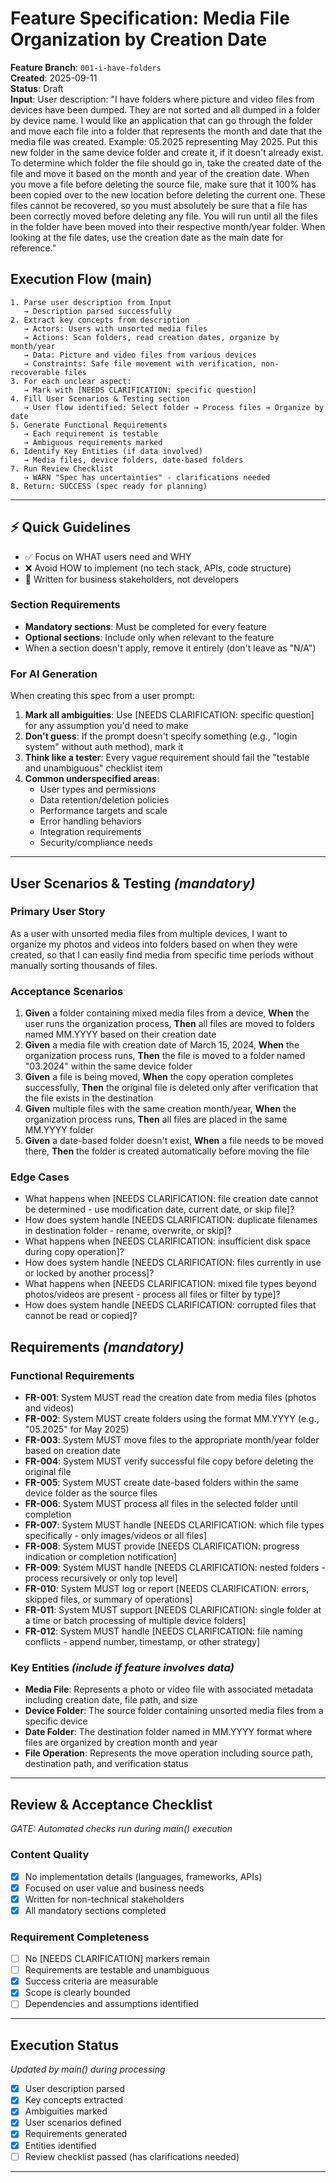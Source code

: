 # Feature Specification: Media File Organization by Creation Date

**Feature Branch**: `001-i-have-folders`  
**Created**: 2025-09-11  
**Status**: Draft  
**Input**: User description: "I have folders where picture and video files from devices have been dumped. They are not sorted and all dumped in a folder by device name. I would like an application that can go through the folder and move each file into a folder that represents the month and date that the media file was created. Example: 05.2025 representing May 2025. Put this new folder in the same device folder and create it, if it doesn't already exist. To determine which folder the file should go in, take the created date of the file and move it based on the month and year of the creation date. When you move a file before deleting the source file, make sure that it 100% has been copied over to the new location before deleting the current one. These files cannot be recovered, so you must absolutely be sure that a file has been correctly moved before deleting any file. You will run until all the files in the folder have been moved into their respective month/year folder. When looking at the file dates, use the creation date as the main date for reference."

## Execution Flow (main)
```
1. Parse user description from Input
   → Description parsed successfully
2. Extract key concepts from description
   → Actors: Users with unsorted media files
   → Actions: Scan folders, read creation dates, organize by month/year
   → Data: Picture and video files from various devices
   → Constraints: Safe file movement with verification, non-recoverable files
3. For each unclear aspect:
   → Mark with [NEEDS CLARIFICATION: specific question]
4. Fill User Scenarios & Testing section
   → User flow identified: Select folder → Process files → Organize by date
5. Generate Functional Requirements
   → Each requirement is testable
   → Ambiguous requirements marked
6. Identify Key Entities (if data involved)
   → Media files, device folders, date-based folders
7. Run Review Checklist
   → WARN "Spec has uncertainties" - clarifications needed
8. Return: SUCCESS (spec ready for planning)
```

---

## ⚡ Quick Guidelines
- ✅ Focus on WHAT users need and WHY
- ❌ Avoid HOW to implement (no tech stack, APIs, code structure)
- 👥 Written for business stakeholders, not developers

### Section Requirements
- **Mandatory sections**: Must be completed for every feature
- **Optional sections**: Include only when relevant to the feature
- When a section doesn't apply, remove it entirely (don't leave as "N/A")

### For AI Generation
When creating this spec from a user prompt:
1. **Mark all ambiguities**: Use [NEEDS CLARIFICATION: specific question] for any assumption you'd need to make
2. **Don't guess**: If the prompt doesn't specify something (e.g., "login system" without auth method), mark it
3. **Think like a tester**: Every vague requirement should fail the "testable and unambiguous" checklist item
4. **Common underspecified areas**:
   - User types and permissions
   - Data retention/deletion policies  
   - Performance targets and scale
   - Error handling behaviors
   - Integration requirements
   - Security/compliance needs

---

## User Scenarios & Testing *(mandatory)*

### Primary User Story
As a user with unsorted media files from multiple devices, I want to organize my photos and videos into folders based on when they were created, so that I can easily find media from specific time periods without manually sorting thousands of files.

### Acceptance Scenarios
1. **Given** a folder containing mixed media files from a device, **When** the user runs the organization process, **Then** all files are moved to folders named MM.YYYY based on their creation date
2. **Given** a media file with creation date of March 15, 2024, **When** the organization process runs, **Then** the file is moved to a folder named "03.2024" within the same device folder
3. **Given** a file is being moved, **When** the copy operation completes successfully, **Then** the original file is deleted only after verification that the file exists in the destination
4. **Given** multiple files with the same creation month/year, **When** the organization process runs, **Then** all files are placed in the same MM.YYYY folder
5. **Given** a date-based folder doesn't exist, **When** a file needs to be moved there, **Then** the folder is created automatically before moving the file

### Edge Cases
- What happens when [NEEDS CLARIFICATION: file creation date cannot be determined - use modification date, current date, or skip file]?
- How does system handle [NEEDS CLARIFICATION: duplicate filenames in destination folder - rename, overwrite, or skip]?
- What happens when [NEEDS CLARIFICATION: insufficient disk space during copy operation]?
- How does system handle [NEEDS CLARIFICATION: files currently in use or locked by another process]?
- What happens when [NEEDS CLARIFICATION: mixed file types beyond photos/videos are present - process all files or filter by type]?
- How does system handle [NEEDS CLARIFICATION: corrupted files that cannot be read or copied]?

## Requirements *(mandatory)*

### Functional Requirements
- **FR-001**: System MUST read the creation date from media files (photos and videos)
- **FR-002**: System MUST create folders using the format MM.YYYY (e.g., "05.2025" for May 2025)
- **FR-003**: System MUST move files to the appropriate month/year folder based on creation date
- **FR-004**: System MUST verify successful file copy before deleting the original file
- **FR-005**: System MUST create date-based folders within the same device folder as the source files
- **FR-006**: System MUST process all files in the selected folder until completion
- **FR-007**: System MUST handle [NEEDS CLARIFICATION: which file types specifically - only images/videos or all files]
- **FR-008**: System MUST provide [NEEDS CLARIFICATION: progress indication or completion notification]
- **FR-009**: System MUST handle [NEEDS CLARIFICATION: nested folders - process recursively or only top level]
- **FR-010**: System MUST log or report [NEEDS CLARIFICATION: errors, skipped files, or summary of operations]
- **FR-011**: System MUST support [NEEDS CLARIFICATION: single folder at a time or batch processing of multiple device folders]
- **FR-012**: System MUST handle [NEEDS CLARIFICATION: file naming conflicts - append number, timestamp, or other strategy]

### Key Entities *(include if feature involves data)*
- **Media File**: Represents a photo or video file with associated metadata including creation date, file path, and size
- **Device Folder**: The source folder containing unsorted media files from a specific device
- **Date Folder**: The destination folder named in MM.YYYY format where files are organized by creation month and year
- **File Operation**: Represents the move operation including source path, destination path, and verification status

---

## Review & Acceptance Checklist
*GATE: Automated checks run during main() execution*

### Content Quality
- [x] No implementation details (languages, frameworks, APIs)
- [x] Focused on user value and business needs
- [x] Written for non-technical stakeholders
- [x] All mandatory sections completed

### Requirement Completeness
- [ ] No [NEEDS CLARIFICATION] markers remain
- [ ] Requirements are testable and unambiguous  
- [x] Success criteria are measurable
- [x] Scope is clearly bounded
- [ ] Dependencies and assumptions identified

---

## Execution Status
*Updated by main() during processing*

- [x] User description parsed
- [x] Key concepts extracted
- [x] Ambiguities marked
- [x] User scenarios defined
- [x] Requirements generated
- [x] Entities identified
- [ ] Review checklist passed (has clarifications needed)

---

